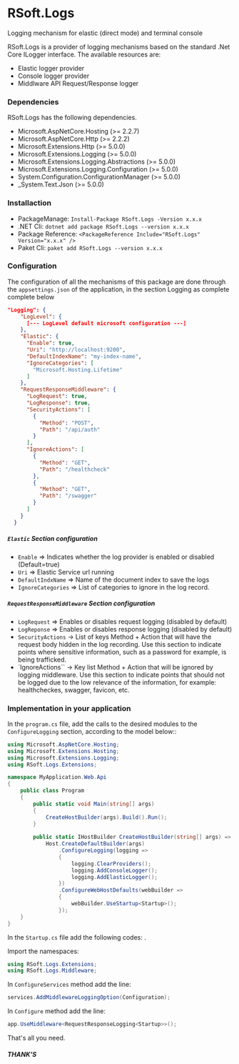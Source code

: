 # RSoft.Logs
Logging mechanism for elastic (direct mode) and terminal console

RSoft.Logs is a provider of logging mechanisms based on the standard .Net Core ILogger interface. The available resources are:

  - Elastic logger provider
  - Console logger provider
  - Middlware API Request/Response logger

### Dependencies

RSoft.Logs has the following dependencies.

- Microsoft.AspNetCore.Hosting (>= 2.2.7)
- Microsoft.AspNetCore.Http (>= 2.2.2)
- Microsoft.Extensions.Http (>= 5.0.0)
- Microsoft.Extensions.Logging (>= 5.0.0)
- Microsoft.Extensions.Logging.Abstractions (>= 5.0.0)
- Microsoft.Extensions.Logging.Configuration (>= 5.0.0)
- System.Configuration.ConfigurationManager (>= 5.0.0)
- _System.Text.Json (>= 5.0.0)

### Installaction

- PackageManage: `Install-Package RSoft.Logs -Version x.x.x`
- .NET Cli: `dotnet add package RSoft.Logs --version x.x.x`
- Package Reference: `<PackageReference Include="RSoft.Logs" Version="x.x.x" />`
- Paket Cli: `paket add RSoft.Logs --version x.x.x`

### Configuration

The configuration of all the mechanisms of this package are done through the `appsettings.json` of the application, in the section Logging as complete complete below

```json
"Logging": {
    "LogLevel": {
      [--- LogLevel default microsoft configuration ---]
    },
    "Elastic": {
      "Enable": true,
      "Uri": "http://localhost:9200",
      "DefaultIndexName": "my-index-name",
      "IgnoreCategories": [
        "Microsoft.Hosting.Lifetime"
      ]
    },
    "RequestResponseMiddleware": {
      "LogRequest": true,
      "LogResponse": true,
      "SecurityActions": [
        {
          "Method": "POST",
          "Path": "/api/auth"
        }
      ],
      "IgnoreActions": [
        {
          "Method": "GET",
          "Path": "/healthcheck"
        },
        {
          "Method": "GET",
          "Path": "/swagger"
        }
      ]
    }
  }
```

##### `Elastic` Section configuration

- `Enable` => Indicates whether the log provider is enabled or disabled (Default=true)
- `Uri` => Elastic Service url running
- `DefaultIndxName` => Name of the document index to save the logs
- `IgnoreCategories` => List of categories to ignore in the log record.

##### `RequestResponseMiddleware` Section configuration
- `LogRequest` => Enables or disables request logging (disabled by default)
- `LogReponse` => Enables or disables response logging (disabled by default)
- `SecurityActions` -> List of keys Method + Action that will have the request body hidden in the log recording. Use this section to indicate points where sensitive information, such as a password for example, is being trafficked.
- `IgnoreActions`` -> Key list Method + Action that will be ignored by logging middleware. Use this section to indicate points that should not be logged due to the low relevance of the information, for example: healthcheckes, swagger, favicon, etc.

### Implementation in your application

In the `program.cs` file, add the calls to the desired modules to the `ConfigureLogging` section, according to the model below::

```cs
using Microsoft.AspNetCore.Hosting;
using Microsoft.Extensions.Hosting;
using Microsoft.Extensions.Logging;
using RSoft.Logs.Extensions;

namespace MyApplication.Web.Api
{
	public class Program
    {
		public static void Main(string[] args)
        {
            CreateHostBuilder(args).Build().Run();
        }
		
		public static IHostBuilder CreateHostBuilder(string[] args) =>
            Host.CreateDefaultBuilder(args)
                .ConfigureLogging(logging =>
                {
                    logging.ClearProviders();
                    logging.AddConsoleLogger();
                    logging.AddElasticLogger();
                })
                .ConfigureWebHostDefaults(webBuilder =>
                {
                    webBuilder.UseStartup<Startup>();
                });
    }
}
```

In the `Startup.cs` file add the following codes: .

Import the namespaces:

```cs
using RSoft.Logs.Extensions;
using RSoft.Logs.Middleware;
```

In `ConfigureServices` method add the line:

```cs
services.AddMiddlewareLoggingOption(Configuration);
```

In `Configure` method add the line:

```cs
app.UseMiddleware<RequestResponseLogging<Startup>>();
```

That's all you need.

##### THANK'S
